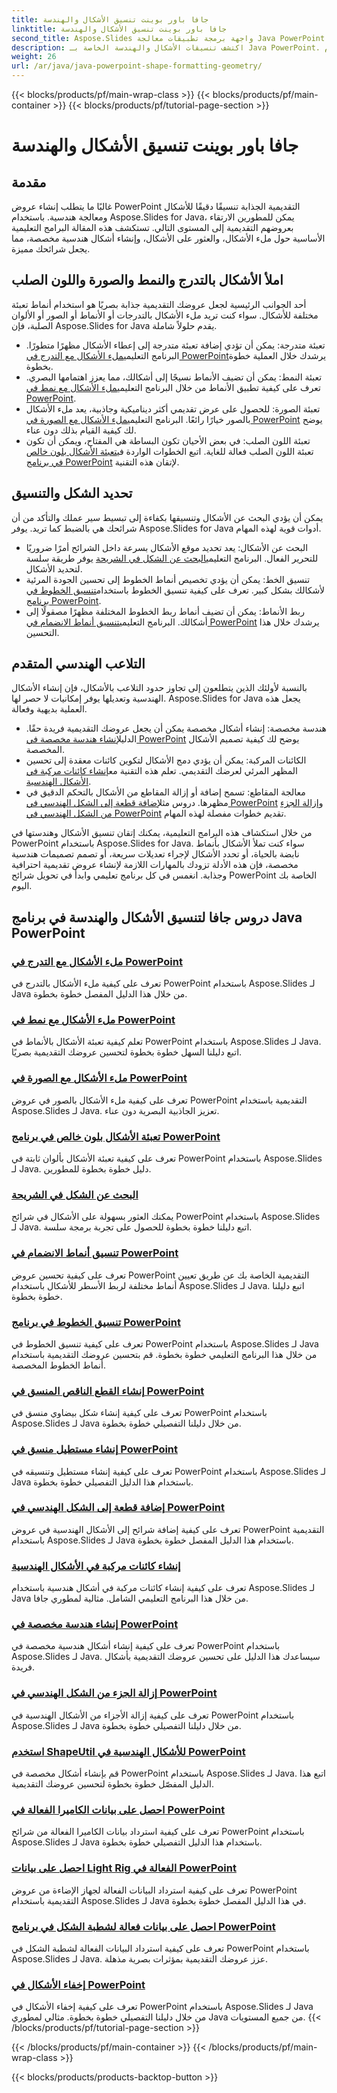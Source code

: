 ```yaml
---
title: جافا باور بوينت تنسيق الأشكال والهندسة
linktitle: جافا باور بوينت تنسيق الأشكال والهندسة
second_title: Aspose.Slides واجهة برمجة تطبيقات معالجة Java PowerPoint
description: اكتشف تنسيقات الأشكال والهندسة الخاصة بـ Java PowerPoint. تعلم كيفية ملء الأشكال والعثور على الأشكال وإنشاء أشكال هندسية مخصصة باستخدام Aspose.Slides لـ Java.
weight: 26
url: /ar/java/java-powerpoint-shape-formatting-geometry/
---
```


{{< blocks/products/pf/main-wrap-class >}}
{{< blocks/products/pf/main-container >}}
{{< blocks/products/pf/tutorial-page-section >}}

# جافا باور بوينت تنسيق الأشكال والهندسة

## مقدمة

غالبًا ما يتطلب إنشاء عروض PowerPoint التقديمية الجذابة تنسيقًا دقيقًا للأشكال ومعالجة هندسية. باستخدام Aspose.Slides for Java، يمكن للمطورين الارتقاء بعروضهم التقديمية إلى المستوى التالي. تستكشف هذه المقالة البرامج التعليمية الأساسية حول ملء الأشكال، والعثور على الأشكال، وإنشاء أشكال هندسية مخصصة، مما يجعل شرائحك مميزة.

## املأ الأشكال بالتدرج والنمط والصورة واللون الصلب

أحد الجوانب الرئيسية لجعل عروضك التقديمية جذابة بصريًا هو استخدام أنماط تعبئة مختلفة للأشكال. سواء كنت تريد ملء الأشكال بالتدرجات أو الأنماط أو الصور أو الألوان الصلبة، فإن Aspose.Slides for Java يقدم حلولاً شاملة. 

-  تعبئة متدرجة: يمكن أن تؤدي إضافة تعبئة متدرجة إلى إعطاء الأشكال مظهرًا متطورًا. البرنامج التعليمي[ملء الأشكال مع التدرج في PowerPoint](./fill-shapes-gradient-powerpoint/)يرشدك خلال العملية خطوة بخطوة.
-  تعبئة النمط: يمكن أن تضيف الأنماط نسيجًا إلى أشكالك، مما يعزز اهتمامها البصري. تعرف على كيفية تطبيق الأنماط من خلال البرنامج التعليمي[ملء الأشكال مع نمط في PowerPoint](./fill-shapes-pattern-powerpoint/).
-  تعبئة الصورة: للحصول على عرض تقديمي أكثر ديناميكية وجاذبية، يعد ملء الأشكال بالصور خيارًا رائعًا. البرنامج التعليمي[ملء الأشكال مع الصورة في PowerPoint](./fill-shapes-picture-powerpoint/) يوضح لك كيفية القيام بذلك دون عناء.
-  تعبئة اللون الصلب: في بعض الأحيان تكون البساطة هي المفتاح، ويمكن أن تكون تعبئة اللون الصلب فعالة للغاية. اتبع الخطوات الواردة في[تعبئة الأشكال بلون خالص في برنامج PowerPoint](./fill-shapes-solid-color-powerpoint/) لإتقان هذه التقنية.

## تحديد الشكل والتنسيق

يمكن أن يؤدي البحث عن الأشكال وتنسيقها بكفاءة إلى تبسيط سير عملك والتأكد من أن شرائحك هي بالضبط كما تريد. يوفر Aspose.Slides for Java أدوات قوية لهذه المهام.

-  البحث عن الأشكال: يعد تحديد موقع الأشكال بسرعة داخل الشرائح أمرًا ضروريًا للتحرير الفعال. البرنامج التعليمي[البحث عن الشكل في الشريحة](./find-shape-slide-powerpoint/) يوفر طريقة سلسة لتحديد الأشكال.
-  تنسيق الخط: يمكن أن يؤدي تخصيص أنماط الخطوط إلى تحسين الجودة المرئية لأشكالك بشكل كبير. تعرف على كيفية تنسيق الخطوط باستخدام[تنسيق الخطوط في برنامج PowerPoint](./format-lines-powerpoint/).
-  ربط الأنماط: يمكن أن تضيف أنماط ربط الخطوط المختلفة مظهرًا مصقولًا إلى أشكالك. البرنامج التعليمي[تنسيق أنماط الانضمام في PowerPoint](./format-join-styles-powerpoint/) يرشدك خلال هذا التحسين.

## التلاعب الهندسي المتقدم

بالنسبة لأولئك الذين يتطلعون إلى تجاوز حدود التلاعب بالأشكال، فإن إنشاء الأشكال الهندسية وتعديلها يوفر إمكانيات لا حصر لها. Aspose.Slides for Java يجعل هذه العملية بديهية وفعالة.

-  هندسة مخصصة: إنشاء أشكال مخصصة يمكن أن يجعل عروضك التقديمية فريدة حقًا. الدليل[إنشاء هندسة مخصصة في PowerPoint](./create-custom-geometry-powerpoint/) يوضح لك كيفية تصميم الأشكال المخصصة.
-  الكائنات المركبة: يمكن أن يؤدي دمج الأشكال لتكوين كائنات معقدة إلى تحسين المظهر المرئي لعرضك التقديمي. تعلم هذه التقنية مع[إنشاء كائنات مركبة في الأشكال الهندسية](./create-composite-objects-geometry-shapes-powerpoint/).
-  معالجة المقاطع: تسمح إضافة أو إزالة المقاطع من الأشكال بالتحكم الدقيق في مظهرها. دروس مثل[إضافة قطعة إلى الشكل الهندسي في PowerPoint](./add-segment-geometry-shape-powerpoint/) و[إزالة الجزء من الشكل الهندسي في PowerPoint](./remove-segment-geometry-shape-powerpoint/) تقديم خطوات مفصلة لهذه المهام.

من خلال استكشاف هذه البرامج التعليمية، يمكنك إتقان تنسيق الأشكال وهندستها في PowerPoint باستخدام Aspose.Slides for Java. سواء كنت تملأ الأشكال بأنماط نابضة بالحياة، أو تحدد الأشكال لإجراء تعديلات سريعة، أو تصمم تصميمات هندسية مخصصة، فإن هذه الأدلة تزودك بالمهارات اللازمة لإنشاء عروض تقديمية احترافية وجذابة. انغمس في كل برنامج تعليمي وابدأ في تحويل شرائح PowerPoint الخاصة بك اليوم.
## دروس جافا لتنسيق الأشكال والهندسة في برنامج Java PowerPoint
### [ملء الأشكال مع التدرج في PowerPoint](./fill-shapes-gradient-powerpoint/)
تعرف على كيفية ملء الأشكال بالتدرج في PowerPoint باستخدام Aspose.Slides لـ Java من خلال هذا الدليل المفصل خطوة بخطوة.
### [ملء الأشكال مع نمط في PowerPoint](./fill-shapes-pattern-powerpoint/)
تعلم كيفية تعبئة الأشكال بالأنماط في PowerPoint باستخدام Aspose.Slides لـ Java. اتبع دليلنا السهل خطوة بخطوة لتحسين عروضك التقديمية بصريًا.
### [ملء الأشكال مع الصورة في PowerPoint](./fill-shapes-picture-powerpoint/)
تعرف على كيفية ملء الأشكال بالصور في عروض PowerPoint التقديمية باستخدام Aspose.Slides لـ Java. تعزيز الجاذبية البصرية دون عناء.
### [تعبئة الأشكال بلون خالص في برنامج PowerPoint](./fill-shapes-solid-color-powerpoint/)
تعرف على كيفية تعبئة الأشكال بألوان ثابتة في PowerPoint باستخدام Aspose.Slides لـ Java. دليل خطوة بخطوة للمطورين.
### [البحث عن الشكل في الشريحة](./find-shape-slide-powerpoint/)
يمكنك العثور بسهولة على الأشكال في شرائح PowerPoint باستخدام Aspose.Slides لـ Java. اتبع دليلنا خطوة بخطوة للحصول على تجربة برمجة سلسة.
### [تنسيق أنماط الانضمام في PowerPoint](./format-join-styles-powerpoint/)
تعرف على كيفية تحسين عروض PowerPoint التقديمية الخاصة بك عن طريق تعيين أنماط مختلفة لربط الأسطر للأشكال باستخدام Aspose.Slides لـ Java. اتبع دليلنا خطوة بخطوة.
### [تنسيق الخطوط في برنامج PowerPoint](./format-lines-powerpoint/)
تعرف على كيفية تنسيق الخطوط في PowerPoint باستخدام Aspose.Slides لـ Java من خلال هذا البرنامج التعليمي خطوة بخطوة. قم بتحسين عروضك التقديمية باستخدام أنماط الخطوط المخصصة.
### [إنشاء القطع الناقص المنسق في PowerPoint](./create-formatted-ellipse-powerpoint/)
تعرف على كيفية إنشاء شكل بيضاوي منسق في PowerPoint باستخدام Aspose.Slides لـ Java من خلال دليلنا التفصيلي خطوة بخطوة.
### [إنشاء مستطيل منسق في PowerPoint](./create-formatted-rectangle-powerpoint/)
تعرف على كيفية إنشاء مستطيل وتنسيقه في PowerPoint باستخدام Aspose.Slides لـ Java باستخدام هذا الدليل التفصيلي خطوة بخطوة.
### [إضافة قطعة إلى الشكل الهندسي في PowerPoint](./add-segment-geometry-shape-powerpoint/)
تعرف على كيفية إضافة شرائح إلى الأشكال الهندسية في عروض PowerPoint التقديمية باستخدام Aspose.Slides لـ Java باستخدام هذا الدليل المفصل خطوة بخطوة.
### [إنشاء كائنات مركبة في الأشكال الهندسية](./create-composite-objects-geometry-shapes-powerpoint/)
تعرف على كيفية إنشاء كائنات مركبة في أشكال هندسية باستخدام Aspose.Slides لـ Java من خلال هذا البرنامج التعليمي الشامل. مثالية لمطوري جافا.
### [إنشاء هندسة مخصصة في PowerPoint](./create-custom-geometry-powerpoint/)
تعرف على كيفية إنشاء أشكال هندسية مخصصة في PowerPoint باستخدام Aspose.Slides لـ Java. سيساعدك هذا الدليل على تحسين عروضك التقديمية بأشكال فريدة.
### [إزالة الجزء من الشكل الهندسي في PowerPoint](./remove-segment-geometry-shape-powerpoint/)
تعرف على كيفية إزالة الأجزاء من الأشكال الهندسية في PowerPoint باستخدام Aspose.Slides لـ Java من خلال دليلنا التفصيلي خطوة بخطوة.
### [استخدم ShapeUtil للأشكال الهندسية في PowerPoint](./use-shapeutil-geometry-shape-powerpoint/)
قم بإنشاء أشكال مخصصة في PowerPoint باستخدام Aspose.Slides لـ Java. اتبع هذا الدليل المفصّل خطوة بخطوة لتحسين عروضك التقديمية.
### [احصل على بيانات الكاميرا الفعالة في PowerPoint](./get-camera-effective-data-powerpoint/)
تعرف على كيفية استرداد بيانات الكاميرا الفعالة من شرائح PowerPoint باستخدام Aspose.Slides لـ Java باستخدام هذا الدليل التفصيلي خطوة بخطوة.
### [احصل على بيانات Light Rig الفعالة في PowerPoint](./get-light-rig-effective-data-powerpoint/)
تعرف على كيفية استرداد البيانات الفعالة لجهاز الإضاءة من عروض PowerPoint التقديمية باستخدام Aspose.Slides لـ Java في هذا الدليل المفصل خطوة بخطوة.
### [احصل على بيانات فعالة لشطبة الشكل في برنامج PowerPoint](./get-shape-bevel-effective-data-powerpoint/)
تعرف على كيفية استرداد البيانات الفعالة لشطبة الشكل في PowerPoint باستخدام Aspose.Slides لـ Java. عزز عروضك التقديمية بمؤثرات بصرية مذهلة.
### [إخفاء الأشكال في PowerPoint](./hide-shapes-powerpoint/)
تعرف على كيفية إخفاء الأشكال في PowerPoint باستخدام Aspose.Slides لـ Java من خلال دليلنا التفصيلي خطوة بخطوة. مثالي لمطوري Java من جميع المستويات.
{{< /blocks/products/pf/tutorial-page-section >}}

{{< /blocks/products/pf/main-container >}}
{{< /blocks/products/pf/main-wrap-class >}}

{{< blocks/products/products-backtop-button >}}

